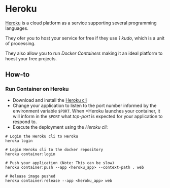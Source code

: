 # Heroku

[Heroku](https://heroku.com) is a cloud platform as a service supporting several programming languages.

They ofer you to host your service for free if they use *1 kudo*, which is a unit of processing.

They also allow you to run *Docker Containers* making it an ideal platform to hoest your free projects.

## How-to

### Run Container on Heroku

- Download and install the [Heroku cli](https://devcenter.heroku.com/articles/heroku-cli)
- Change your application to listen to the port number informed by the environment variable `$PORT`. When *Heroku launches your container, it will inform in the `$PORT` what *tcp-port* is expected for your application to respond to.
- Execute the deployment using the *Heroku cli*:

```shell
# Login the Heroku cli to Heroku
heroku login

# Login Heroku cli to the docker repository
heroku container:login

# Push your application (Note: This can be slow)
heroku container:push --app <heroku_app> --context-path . web

# Release image pushed
heroku container:release --app <heroku_app> web
```
